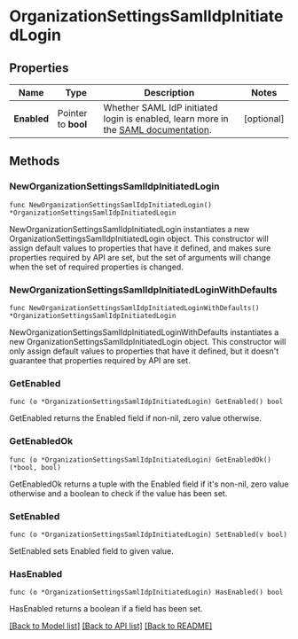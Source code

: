 # OrganizationSettingsSamlIdpInitiatedLogin

## Properties

| Name        | Type                | Description                                                                                                                                                   | Notes      |
| ----------- | ------------------- | ------------------------------------------------------------------------------------------------------------------------------------------------------------- | ---------- |
| **Enabled** | Pointer to **bool** | Whether SAML IdP initiated login is enabled, learn more in the [SAML documentation](https://docs.datadoghq.com/account_management/saml/#idp-initiated-login). | [optional] |

## Methods

### NewOrganizationSettingsSamlIdpInitiatedLogin

`func NewOrganizationSettingsSamlIdpInitiatedLogin() *OrganizationSettingsSamlIdpInitiatedLogin`

NewOrganizationSettingsSamlIdpInitiatedLogin instantiates a new OrganizationSettingsSamlIdpInitiatedLogin object.
This constructor will assign default values to properties that have it defined,
and makes sure properties required by API are set, but the set of arguments
will change when the set of required properties is changed.

### NewOrganizationSettingsSamlIdpInitiatedLoginWithDefaults

`func NewOrganizationSettingsSamlIdpInitiatedLoginWithDefaults() *OrganizationSettingsSamlIdpInitiatedLogin`

NewOrganizationSettingsSamlIdpInitiatedLoginWithDefaults instantiates a new OrganizationSettingsSamlIdpInitiatedLogin object.
This constructor will only assign default values to properties that have it defined,
but it doesn't guarantee that properties required by API are set.

### GetEnabled

`func (o *OrganizationSettingsSamlIdpInitiatedLogin) GetEnabled() bool`

GetEnabled returns the Enabled field if non-nil, zero value otherwise.

### GetEnabledOk

`func (o *OrganizationSettingsSamlIdpInitiatedLogin) GetEnabledOk() (*bool, bool)`

GetEnabledOk returns a tuple with the Enabled field if it's non-nil, zero value otherwise
and a boolean to check if the value has been set.

### SetEnabled

`func (o *OrganizationSettingsSamlIdpInitiatedLogin) SetEnabled(v bool)`

SetEnabled sets Enabled field to given value.

### HasEnabled

`func (o *OrganizationSettingsSamlIdpInitiatedLogin) HasEnabled() bool`

HasEnabled returns a boolean if a field has been set.

[[Back to Model list]](../README.md#documentation-for-models) [[Back to API list]](../README.md#documentation-for-api-endpoints) [[Back to README]](../README.md)
